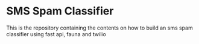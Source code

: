 # SMS Spam Classifier
This is the repository containing the contents on how to build an sms spam classifier using fast api, fauna and twilio